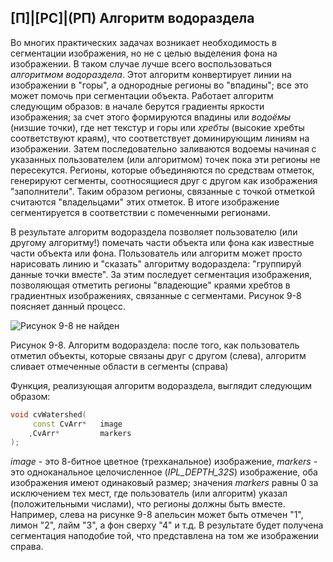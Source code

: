 ## [П]|[РС]|(РП) Алгоритм водораздела

Во многих практических задачах возникает необходимость в сегментации изображения, но не с целью выделения фона на изображении. В таком случае лучше всего воспользоваться *алгоритмом водораздела*. Этот алгоритм конвертирует линии на изображении в "горы", а однородные регионы во "впадины"; все это может помочь при сегментации объекта. Работает алгоритм следующим образов: в начале берутся градиенты яркости изображения; за счет этого формируются впадины или *водоёмы* (низшие точки), где нет текстур и горы или *хребты* (высокие хребты соответствуют краям), что соответствует доминирующим линиям на изображении. Затем последовательно заливаются водоемы начиная с указанных пользователем (или алгоритмом) точек пока эти регионы не пересекутся. Регионы, которые объединяются по средствам отметок, генерируют сегменты, соотносящиеся друг с другом как изображения "заполнители". Таким образом регионы, связанные с точкой отметкой считаются "владельцами" этих отметок. В итоге изображение сегментируется в соответствии с помеченными регионами.

В результате алгоритм водораздела позволяет пользователю (или другому алгоритму!) помечать части объекта или фона как известные части объекта или фона. Пользователь или алгоритм может просто нарисовать линию и "сказать" алгоритму водораздела: "группируй данные точки вместе". За этим последует сегментация изображения, позволяющая отметить регионы "владеющие" краями хребтов в градиентных изображениях, связанные с сегментами. Рисунок 9-8 поясняет данный процесс.

![Рисунок 9-8 не найден](Images/Pic_9_8.jpg)

Рисунок 9-8. Алгоритм водораздела: после того, как пользователь отметил объекты, которые связаны друг с другом (слева), алгоритм сливает отмеченные области в сегменты (справа)

Функция, реализующая алгоритм водораздела, выглядит следующим образом:

```cpp
void cvWatershed(
     const CvArr*   image
    ,CvArr*         markers
);
```

*image* - это 8-битное цветное (трехканальное) изображение, *markers* - это одноканальное целочисленное (*IPL_DEPTH_32S*) изображение, оба изображения имеют одинаковый размер; значения *markers* равны 0 за исключением тех мест, где пользователь (или алгоритм) указал (положительными числами), что регионы должны быть вместе. Например, слева на рисунке 9-8 апельсин может быть отмечен "1", лимон "2", лайм "3", а фон сверху "4" и т.д. В результате будет получена сегментация наподобие той, что представлена на том же изображении справа.

